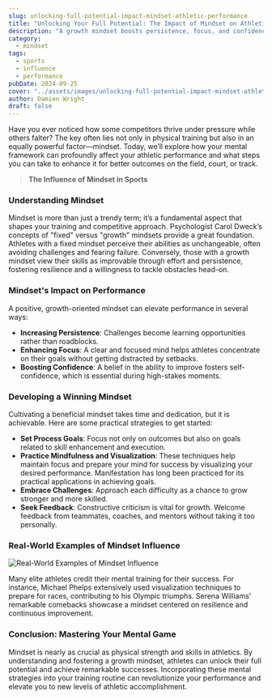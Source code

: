 ```yaml
---
slug: unlocking-full-potential-impact-mindset-athletic-performance
title: "Unlocking Your Full Potential: The Impact of Mindset on Athletic Performance"
description: "A growth mindset boosts persistence, focus, and confidence, unlocking your full potential. Embrace challenges and incorporate mental strategies to excel."
category:
  - mindset
tags:
  - sports
  - influence
  - performance
pubDate: 2024-09-25
cover: "../assets/images/unlocking-full-potential-impact-mindset-athletic-performance.webp"
author: Damien Wright
draft: false
---
```


Have you ever noticed how some competitors thrive under pressure while others falter? The key often lies not only in physical training but also in an equally powerful factor—mindset. Today, we’ll explore how your mental framework can profoundly affect your athletic performance and what steps you can take to enhance it for better outcomes on the field, court, or track.

> **The Influence of Mindset in Sports**

### Understanding Mindset

Mindset is more than just a trendy term; it’s a fundamental aspect that shapes your training and competitive approach. Psychologist Carol Dweck’s concepts of "fixed" versus "growth" mindsets provide a great foundation. Athletes with a fixed mindset perceive their abilities as unchangeable, often avoiding challenges and fearing failure. Conversely, those with a growth mindset view their skills as improvable through effort and persistence, fostering resilience and a willingness to tackle obstacles head-on.

### Mindset's Impact on Performance

A positive, growth-oriented mindset can elevate performance in several ways:
- **Increasing Persistence**: Challenges become learning opportunities rather than roadblocks.
- **Enhancing Focus**: A clear and focused mind helps athletes concentrate on their goals without getting distracted by setbacks.
- **Boosting Confidence**: A belief in the ability to improve fosters self-confidence, which is essential during high-stakes moments.

### Developing a Winning Mindset

Cultivating a beneficial mindset takes time and dedication, but it is achievable. Here are some practical strategies to get started:
- **Set Process Goals**: Focus not only on outcomes but also on goals related to skill enhancement and execution.
- **Practice Mindfulness and Visualization**: These techniques help maintain focus and prepare your mind for success by visualizing your desired performance. Manifestation has long been practiced for its practical applications in achieving goals.
- **Embrace Challenges**: Approach each difficulty as a chance to grow stronger and more skilled.
- **Seek Feedback**: Constructive criticism is vital for growth. Welcome feedback from teammates, coaches, and mentors without taking it too personally.

### Real-World Examples of Mindset Influence

<img src="/images/michael-phelps.webp" alt="Real-World Examples of Mindset Influence" class="rounded-lg transition-all duration-600 cursor-pointer filter grayscale hover:grayscale-0">

Many elite athletes credit their mental training for their success. For instance, Michael Phelps extensively used visualization techniques to prepare for races, contributing to his Olympic triumphs. Serena Williams' remarkable comebacks showcase a mindset centered on resilience and continuous improvement.

### Conclusion: Mastering Your Mental Game
Mindset is nearly as crucial as physical strength and skills in athletics. By understanding and fostering a growth mindset, athletes can unlock their full potential and achieve remarkable successes. Incorporating these mental strategies into your training routine can revolutionize your performance and elevate you to new levels of athletic accomplishment.

